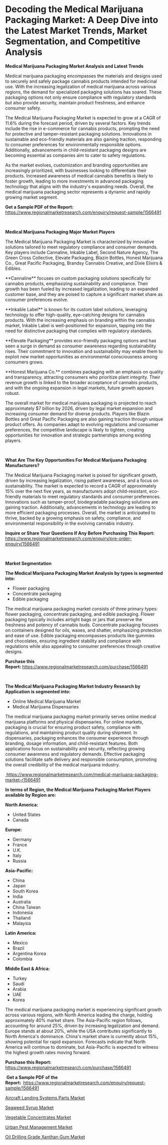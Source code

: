 <p><h1>Decoding the Medical Marijuana Packaging Market: A Deep Dive into the Latest Market Trends, Market Segmentation, and Competitive Analysis</h1></p><p><strong>Medical Marijuana Packaging Market Analysis and Latest Trends</strong></p>
<p><p>Medical marijuana packaging encompasses the materials and designs used to securely and safely package cannabis products intended for medicinal use. With the increasing legalization of medical marijuana across various regions, the demand for specialized packaging solutions has soared. These packaging options not only ensure compliance with regulatory standards but also provide security, maintain product freshness, and enhance consumer safety.</p><p>The Medical Marijuana Packaging Market is expected to grow at a CAGR of 11.6% during the forecast period, driven by several factors. Key trends include the rise in e-commerce for cannabis products, prompting the need for protective and tamper-resistant packaging solutions. Innovations in sustainable and eco-friendly materials are also gaining traction, responding to consumer preferences for environmentally responsible options. Additionally, advancements in child-resistant packaging designs are becoming essential as companies aim to cater to safety regulations.</p><p>As the market evolves, customization and branding opportunities are increasingly prioritized, with businesses looking to differentiate their products. Increased awareness of medical cannabis benefits is likely to foster growth, leading to more investments in advanced packaging technology that aligns with the industry's expanding needs. Overall, the medical marijuana packaging sector represents a dynamic and rapidly growing market segment.</p></p>
<p><strong>Get a Sample PDF of the Report:&nbsp;</strong> <a href="https://www.regionalmarketresearch.com/enquiry/request-sample/1566491">https://www.regionalmarketresearch.com/enquiry/request-sample/1566491</a></p>
<p>&nbsp;</p>
<p><strong>Medical Marijuana Packaging Major Market Players</strong></p>
<p><p>The Medical Marijuana Packaging Market is characterized by innovative solutions tailored to meet regulatory compliance and consumer demands. Key players include Cannaline, Inkable Label, Second Nature Agency, The Green Cross Collective, Elevate Packaging, Blazin Bottles, Honest Marijuana Co., Great Pacific Packaging, Brandsy Cannabis Creative, and Dixie Elixirs & Edibles.</p><p>**Cannaline** focuses on custom packaging solutions specifically for cannabis products, emphasizing sustainability and compliance. Their growth has been fueled by increased legalization, leading to an expanded customer base, and they are poised to capture a significant market share as consumer preferences evolve.</p><p>**Inkable Label** is known for its custom label solutions, leveraging technology to offer high-quality, eye-catching designs for cannabis products. With the increasing emphasis on branding within the cannabis market, Inkable Label is well-positioned for expansion, tapping into the need for distinctive packaging that complies with regulatory standards.</p><p>**Elevate Packaging** provides eco-friendly packaging options and has seen a surge in demand as consumer awareness regarding sustainability rises. Their commitment to innovation and sustainability may enable them to exploit new market opportunities as environmental consciousness among consumers grows.</p><p>**Honest Marijuana Co.** combines packaging with an emphasis on quality and transparency, attracting consumers who prioritize plant integrity. Their revenue growth is linked to the broader acceptance of cannabis products, and with the ongoing expansion in legal markets, future growth appears robust.</p><p>The overall market for medical marijuana packaging is projected to reach approximately $7 billion by 2026, driven by legal market expansion and increasing consumer demand for diverse products. Players like Blazin Bottles and Great Pacific Packaging are also gaining traction through unique product offers. As companies adapt to evolving regulations and consumer preferences, the competitive landscape is likely to tighten, creating opportunities for innovation and strategic partnerships among existing players.</p></p>
<p>&nbsp;</p>
<p><strong>What Are The Key Opportunities For Medical Marijuana Packaging Manufacturers?</strong></p>
<p><p>The Medical Marijuana Packaging market is poised for significant growth, driven by increasing legalization, rising patient awareness, and a focus on sustainability. The market is expected to record a CAGR of approximately 15% over the next five years, as manufacturers adopt child-resistant, eco-friendly materials to meet regulatory standards and consumer preferences. Innovations such as tamper-proof, biodegradable packaging solutions are gaining traction. Additionally, advancements in technology are leading to more efficient packaging processes. Overall, the market is anticipated to thrive, backed by a growing emphasis on safety, compliance, and environmental responsibility in the evolving cannabis industry.</p></p>
<p><strong>Inquire or Share Your Questions If Any Before Purchasing This Report:</strong> <a href="https://www.regionalmarketresearch.com/enquiry/pre-order-enquiry/1566491">https://www.regionalmarketresearch.com/enquiry/pre-order-enquiry/1566491</a></p>
<p>&nbsp;</p>
<p><strong>Market Segmentation</strong></p>
<p><strong>The Medical Marijuana Packaging Market Analysis by types is segmented into:</strong></p>
<p><ul><li>Flower packaging</li><li>Concentrate packaging</li><li>Edible packaging</li></ul></p>
<p><p>The medical marijuana packaging market consists of three primary types: flower packaging, concentrate packaging, and edible packaging. Flower packaging typically includes airtight bags or jars that preserve the freshness and potency of cannabis buds. Concentrate packaging focuses on containers designed for oils, waxes, and shatter, emphasizing protection and ease of use. Edible packaging encompasses products like gummies and chocolates, ensuring ingredient stability and compliance with regulations while also appealing to consumer preferences through creative designs.</p></p>
<p><strong>Purchase this Report:&nbsp;</strong><a href="https://www.regionalmarketresearch.com/purchase/1566491">https://www.regionalmarketresearch.com/purchase/1566491</a></p>
<p>&nbsp;</p>
<p><strong>The Medical Marijuana Packaging Market Industry Research by Application is segmented into:</strong></p>
<p><ul><li>Online Medical Marijuana Market</li><li>Medical Marijuana Dispensaries</li></ul></p>
<p><p>The medical marijuana packaging market primarily serves online medical marijuana platforms and physical dispensaries. For online markets, packaging is crucial for ensuring product safety, compliance with regulations, and maintaining product quality during shipment. In dispensaries, packaging enhances the consumer experience through branding, dosage information, and child-resistant features. Both applications focus on sustainability and security, reflecting growing consumer awareness and regulatory demands. Effective packaging solutions facilitate safe delivery and responsible consumption, promoting the overall credibility of the medical marijuana industry.</p></p>
<p><a href="https://www.regionalmarketresearch.com/medical-marijuana-packaging-market-r1566491">&nbsp;https://www.regionalmarketresearch.com/medical-marijuana-packaging-market-r1566491</a></p>
<p><strong>In terms of Region, the Medical Marijuana Packaging Market Players available by Region are:</strong></p>
<p>
    <p> <strong> North America: </strong>
        <ul>
            <li>United States</li>
            <li>Canada</li>
        </ul>
        </p> 
    <p> <strong> Europe: </strong>
        <ul>
            <li>Germany</li>
            <li>France</li>
            <li>U.K.</li>
            <li>Italy</li>
            <li>Russia</li>
        </ul>
        </p> 
    <p> <strong> Asia-Pacific: </strong>
        <ul>
            <li>China</li>
            <li>Japan</li>
            <li>South Korea</li>
            <li>India</li>
            <li>Australia</li>
            <li>China Taiwan</li>
            <li>Indonesia</li>
            <li>Thailand</li>
            <li>Malaysia</li>
        </ul>
        </p> 
    <p> <strong> Latin America: </strong>
        <ul>
            <li>Mexico</li>
            <li>Brazil</li>
            <li>Argentina Korea</li>
            <li>Colombia</li>
        </ul>
        </p> 
    <p> <strong> Middle East & Africa: </strong>
        <ul>
            <li>Turkey</li>
            <li>Saudi</li>
            <li>Arabia</li>
            <li>UAE</li>
            <li>Korea</li>
        </ul>
    </p>
    </p>
<p><p>The medical marijuana packaging market is experiencing significant growth across various regions, with North America leading the charge, holding approximately 40% market share. The Asia-Pacific region follows, accounting for around 25%, driven by increasing legalization and demand. Europe stands at about 20%, while the USA contributes significantly to North America's dominance. China's market share is currently about 15%, showing potential for rapid expansion. Forecasts indicate that North America will continue to dominate, but Asia-Pacific is expected to witness the highest growth rates moving forward.</p></p>
<p><strong>Purchase this Report: </strong><a href="https://www.regionalmarketresearch.com/purchase/1566491">https://www.regionalmarketresearch.com/purchase/1566491</a></p>
<p>&nbsp;<strong>Get a Sample PDF of the Report:&nbsp;&nbsp;</strong><a href="https://www.regionalmarketresearch.com/enquiry/request-sample/1566491">https://www.regionalmarketresearch.com/enquiry/request-sample/1566491</a></p>
<p><strong></strong></p>
<p><p><a href="https://medium.com/@mooaaztarek_35978/pioneering-growth-analyzing-global-aircraft-landing-systems-parts-market-dynamics-2024-2031-919b2c34a9aa">Aircraft Landing Systems Parts Market</a></p><p><a href="https://issuu.com/reportprime-2/docs/seaweed-syrup-market-size-2030.pptx_01ed31db432269">Seaweed Syrup Market</a></p><p><a href="https://www.linkedin.com/pulse/driving-factors-behind-vegetable-concentrates-market-trends-applications-h8bve?trackingId=gvOJzFTATRqllUxc2xaXdA%3D%3D">Vegetable Concentrates Market</a></p><p><a href="https://www.linkedin.com/pulse/insights-urban-pest-management-industry-market-financial-status-jof7c?trackingId=peOh3Ta2QO%2BZPYSLt10hZg%3D%3D">Urban Pest Management Market</a></p><p><a href="https://issuu.com/reportprime-2/docs/oil-drilling-grade-xanthan-gum-mark_d2b92457168cf4">Oil Drilling Grade Xanthan Gum Market</a></p></p>